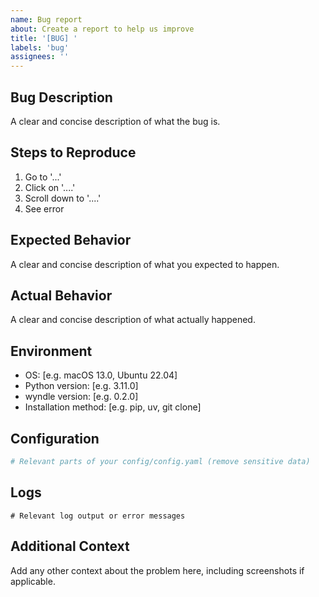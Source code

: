 ```yaml
---
name: Bug report
about: Create a report to help us improve
title: '[BUG] '
labels: 'bug'
assignees: ''
---
```


## Bug Description

A clear and concise description of what the bug is.

## Steps to Reproduce

1. Go to '...'
2. Click on '....'
3. Scroll down to '....'
4. See error

## Expected Behavior

A clear and concise description of what you expected to happen.

## Actual Behavior

A clear and concise description of what actually happened.

## Environment

- OS: [e.g. macOS 13.0, Ubuntu 22.04]
- Python version: [e.g. 3.11.0]
- wyndle version: [e.g. 0.2.0]
- Installation method: [e.g. pip, uv, git clone]

## Configuration

```yaml
# Relevant parts of your config/config.yaml (remove sensitive data)
```

## Logs

```
# Relevant log output or error messages
```

## Additional Context

Add any other context about the problem here, including screenshots if applicable.